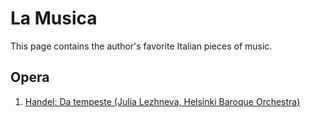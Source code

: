 # La Musica

This page contains the author's favorite Italian pieces of music.

## Opera

1. [Handel: Da tempeste (Julia Lezhneva, Helsinki Baroque Orchestra)](https://www.youtube.com/watch?v=c4DpYgG3FyM)
